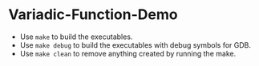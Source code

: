 Variadic-Function-Demo
======================
* Use <code>make</code> to build the executables.
* Use <code>make debug</code> to build the executables with debug symbols for GDB.
* Use <code>make clean</code> to remove anything created by running the make.

